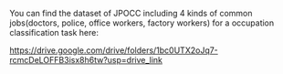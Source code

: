 You can find the dataset of JPOCC including 4 kinds of common jobs(doctors, police, office workers, factory workers) for a occupation classification task here:

https://drive.google.com/drive/folders/1bc0UTX2oJq7-rcmcDeLOFFB3isx8h6tw?usp=drive_link
